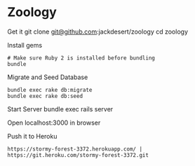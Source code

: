 Zoology
=======

Get it
    git clone git@github.com:jackdesert/zoology
    cd zoology

Install gems

    # Make sure Ruby 2 is installed before bundling
    bundle

Migrate and Seed Database

    bundle exec rake db:migrate
    bundle exec rake db:seed

Start Server
    bundle exec rails server

Open localhost:3000 in browser

Push it to Heroku

    https://stormy-forest-3372.herokuapp.com/ | https://git.heroku.com/stormy-forest-3372.git
